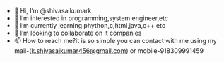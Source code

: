 - 👋 Hi, I’m @shivasaikumark
- 👀 I’m interested in programming,system engineer,etc
- 🌱 I’m currently learning phython,c,html,java,c++ etc
- 💞️ I’m looking to collaborate on it companies
- 📫 How to reach me?it is so simple you can contact with me using my mail-(k.shivasaikumar456@gmail.com) or mobile-918309991459 

<!---
shivasaikumark/shivasaikumark is a ✨ special ✨ repository because its `README.md` (this file) appears on your GitHub profile.
You can click the Preview link to take a look at your changes.
--->

